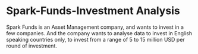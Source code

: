 # Spark-Funds-Investment Analysis
 Spark Funds is an Asset Management company, and wants to  invest in a few companies. And the company wants to analyse data to invest  in English speaking countries only, to invest from a range of 5 to 15 million  USD per round of investment.
